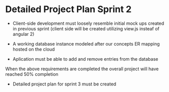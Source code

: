 # Detailed Project Plan Sprint 2

- Client-side development must loosely resemble initial mock ups created in previous sprint (client side will be created utilizing view.js insteaf of angular 2)

- A working database instance modeled after our concepts ER mapping hosted on the cloud

- Aplication must be able to add and remove entries from the database

When the above requirements are completed the overall project will have reached 50% completion

- Detailed project plan for sprint 3 must be created
